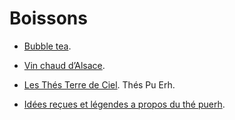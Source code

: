 # Boissons

 * [Bubble tea](http://www.thekitchn.com/how-to-make-boba-and-bubble-tea-98067).
 
 * [Vin chaud d’Alsace](http://www.marmiton.org/recettes/recette_vin-chaud-aux-epices-alsace_12995.aspx).

 * [Les Thés Terre de Ciel](https://www.the-puerh.com/fr/index.html). Thés Pu Erh.
 * [Idées reçues et légendes a propos du thé puerh](http://www.puerh.fr/article/idees_recues_legendes_the_puerh.htm).

